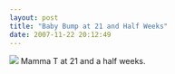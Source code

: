```yaml
---
layout: post
title: "Baby Bump at 21 and Half Weeks"
date: 2007-11-22 20:12:49
---
```

[![](http://thecave.smugmug.com/photos/224438298-Th.jpg)](http://thecave.smugmug.com/gallery/3795601/1/224438298) Mamma T at 21 and a half weeks.

